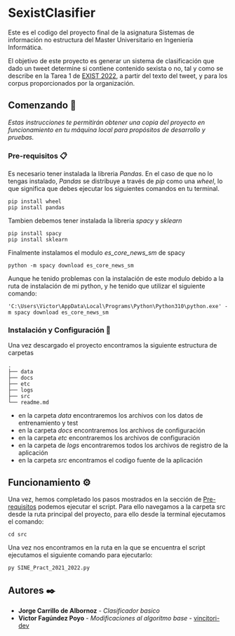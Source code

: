 # SexistClasifier

Este es el codigo del proyecto final de la asignatura Sistemas de
información no estructura del Master Universitario en Ingeniería
Informática.

El objetivo de este proyecto es generar un sistema de clasificación
que dado un tweet determine si contiene contenido sexista o no, tal y como 
se describe en la Tarea 1 de [EXIST 2022](http://nlp.uned.es/exist2022/), 
a partir del texto del tweet, y para los corpus proporcionados 
por la organización.


## Comenzando 🚀

_Estas instrucciones te permitirán obtener una copia del proyecto en funcionamiento en tu máquina local para propósitos de desarrollo y pruebas._


### Pre-requisitos 📋
Es necesario tener instalada la libreria _Pandas_. En el caso de que no lo
tengas instalado, _Pandas_ se distribuye a
través de _pip_ como una _wheel_, lo que significa que debes ejecutar los 
siguientes comandos en tu terminal.

```
pip install wheel
pip install pandas
```
Tambien debemos tener instalada la libreria _spacy_ y _sklearn_
```
pip install spacy
pip install sklearn
```
Finalmente instalamos el modulo _es_core_news_sm_ de spacy
```
python -m spacy download es_core_news_sm
```
Aunque he tenido problemas con la instalación de este modulo debido a la ruta
de instalación de mi python, y he tenido que utilizar el siguiente comando:
```
'C:\Users\Victor\AppData\Local\Programs\Python\Python310\python.exe' -m spacy download es_core_news_sm
```
### Instalación y Configuración 🔧

Una vez descargado el proyecto encontramos la siguiente estructura de carpetas
```
.
├── data
├── docs
├── etc
├── logs
├── src
└── readme.md
```    
* en la carpeta _data_ encontraremos los archivos con los datos de entrenamiento
 y test
* en la carpeta _docs_ encontraremos los archivos de configuración
* en la carpeta _etc_ encontraremos los archivos de configuración
* en la carpeta de _logs_ encontraremos todos los archivos de registro de
la aplicación
* en la carpeta _src_ encontramos el codigo fuente de la aplicación


## Funcionamiento ⚙️

Una vez, hemos completado los pasos mostrados en la sección de
[Pre-requisitos](#pre-requisitos-) podemos ejecutar el script.
Para ello navegamos a la carpeta src desde la ruta principal del proyecto, 
para ello desde la terminal ejecutamos el comando:
```
cd src
```
Una vez nos encontramos en la ruta en la que se encuentra el script ejecutamos
el siguiente comando para ejecutarlo:
```
py SINE_Pract_2021_2022.py
```


## Autores ✒️

* **Jorge Carrillo de Albornoz** - *Clasificador basico*
* **Victor Fagúndez Poyo** - *Modificaciones al algoritmo base* - [vincitori-dev](https://github.com/vincitori-dev)



